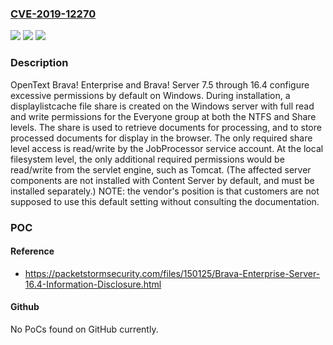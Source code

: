 ### [CVE-2019-12270](https://cve.mitre.org/cgi-bin/cvename.cgi?name=CVE-2019-12270)
![](https://img.shields.io/static/v1?label=Product&message=n%2Fa&color=blue)
![](https://img.shields.io/static/v1?label=Version&message=n%2Fa&color=blue)
![](https://img.shields.io/static/v1?label=Vulnerability&message=n%2Fa&color=brighgreen)

### Description

OpenText Brava! Enterprise and Brava! Server 7.5 through 16.4 configure excessive permissions by default on Windows. During installation, a displaylistcache file share is created on the Windows server with full read and write permissions for the Everyone group at both the NTFS and Share levels. The share is used to retrieve documents for processing, and to store processed documents for display in the browser. The only required share level access is read/write by the JobProcessor service account. At the local filesystem level, the only additional required permissions would be read/write from the servlet engine, such as Tomcat. (The affected server components are not installed with Content Server by default, and must be installed separately.) NOTE: the vendor's position is that customers are not supposed to use this default setting without consulting the documentation.

### POC

#### Reference
- https://packetstormsecurity.com/files/150125/Brava-Enterprise-Server-16.4-Information-Disclosure.html

#### Github
No PoCs found on GitHub currently.

